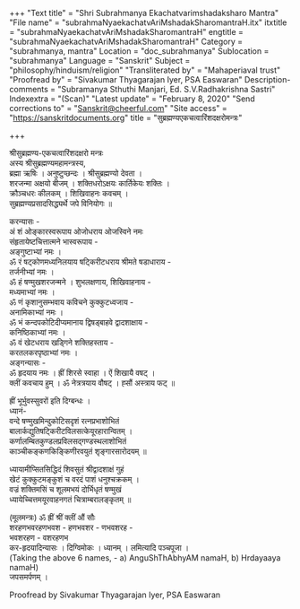 +++
"Text title" = "Shri Subrahmanya Ekachatvarimshadaksharo Mantra"
"File name" = "subrahmaNyaekachatvAriMshadakSharomantraH.itx"
itxtitle = "subrahmaNyaekachatvAriMshadakSharomantraH"
engtitle = "subrahmaNyaekachatvAriMshadakSharomantraH"
Category = "subrahmanya, mantra"
Location = "doc_subrahmanya"
Sublocation = "subrahmanya"
Language = "Sanskrit"
Subject = "philosophy/hinduism/religion"
"Transliterated by" = "Mahaperiaval trust"
"Proofread by" = "Sivakumar Thyagarajan Iyer, PSA Easwaran"
Description-comments = "Subramanya Sthuthi Manjari, Ed. S.V.Radhakrishna Sastri"
Indexextra = "(Scan)"
"Latest update" = "February 8, 2020"
"Send corrections to" = "Sanskrit@cheerful.com"
"Site access" = "https://sanskritdocuments.org"
title = "सुब्रह्मण्यएकचत्वारिंशदक्षरोमन्त्रः"

+++
  
 श्रीसुब्रह्मण्य-एकचत्वारिंशदक्षरो मन्त्रः   
अस्य श्रीसुब्रह्मण्यमहामन्त्रस्य,  
ब्रह्मा ऋषिः । अनुष्टुप्छन्दः । श्रीसुब्रह्मण्यो देवता ।  
शरजन्मा अक्षयो बीजम् । शक्तिधरोऽक्षयः कार्तिकेयः शक्तिः ।  
क्रौञ्चधरः कीलकम् । शिखिवाहनः कवचम् ।  
सुब्रह्मण्यप्रसादसिद्ध्यर्थे जपे विनियोगः ॥  
  
करन्यासः -  
अं शं ओङ्कारस्वरूपाय ओजोधराय ओजस्विने नमः  
संहृतायेष्टचित्तात्मने भास्वरूपाय -  
         अङ्गुष्टाभ्यां नमः ।  
ॐ रं षट्कोणमध्यनिलयाय षट्किरीटधराय श्रीमते षडाधाराय -  
         तर्जनीभ्यां नमः ।  
ॐ हं षण्मुखशरजन्मने । शुभलक्षणाय, शिखिवाहनाय -  
         मध्यमाभ्यां नमः ।  
ॐ णं कृशानुसम्भवाय कविचने कुक्कुटध्वजाय -  
         अनामिकाभ्यां नमः ।  
ॐ भं कन्दपकोटिदीप्यमानाय द्विषड्बाहवे द्वादशाक्षाय -  
         कनिष्ठिकाभ्यां नमः ।  
ॐ वं खेटधराय खड्गिने शक्तिहस्ताय -  
         करतलकरपृष्ठाभ्यां नमः ।  
अङ्गन्यासः -  
ॐ हृदयाय नमः । ह्रीं शिरसे स्वाहा । ऐं शिखायै वषट् ।  
क्लीं कवचाय हुम् । ॐ नेत्रत्रयाय वौषट् । ह्सौं अस्त्राय फट् ॥  
  
ह्रीं भूर्भुवस्सुवरों इति दिग्बन्धः ।  
ध्यानं-  
वन्दे षण्मुखमिन्दुकोटिसदृशं रत्नप्रभाशोभितं  
बालार्कद्युतिषट्किरीटविलसत्केयूरहारान्वितम् ।  
कर्णालम्बितकुण्डलप्रविलसद्गण्डस्थलाशोभितं  
काञ्चीकङ्कणकिङ्किणीरवयुतं शृङ्गारसारोदयम् ॥  
  
ध्यायामीप्सितसिद्धिदं शिवसुतं श्रीद्वादशाक्षं गुहं  
खेटं कुक्कुटमङ्कुशं च वरदं पाशं धनुश्चक्रकम् ।  
वज्रं शक्तिमसिं च शूलमभयं दोर्भिधृतं षण्मुखं  
ध्यायेच्चित्तमयूरवाहनगतं चित्राम्बरालङ्कृतम् ॥  
  
(मूलमन्त्रः) ॐ ह्रीं श्रीं क्लीं औं सौः  
शरहणभवरहणभवश - हणभवशर - णभवशरह -  
भवशरहण - वशरहणभ  
कर-हृदयादिन्यासः । दिग्विमोकः । ध्यानम् । लमित्यादि पञ्चपूजा ।  
(Taking the above 6 names, - a) AnguShThAbhyAM namaH, b) Hrdayaaya namaH)  
जपसमर्पणम् ।  
  
Proofread by Sivakumar Thyagarajan Iyer, PSA Easwaran  
  
